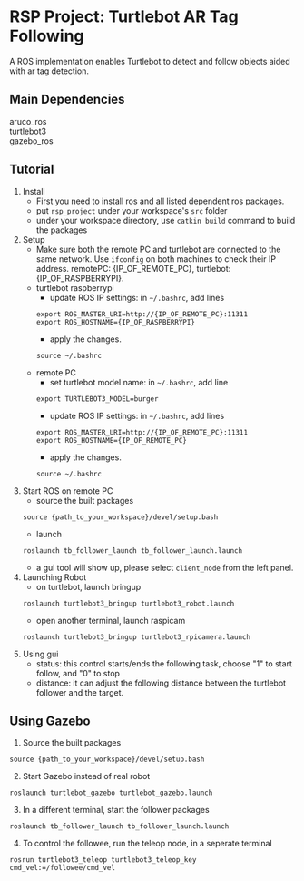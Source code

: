 # RSP Project: Turtlebot AR Tag Following
A ROS implementation enables Turtlebot to detect and follow objects aided with ar tag detection.
## Main Dependencies
aruco_ros \
turtlebot3 \
gazebo_ros
## Tutorial
1. Install
    - First you need to install ros and all listed dependent ros packages.
    - put `rsp_project` under your workspace's `src` folder
    - under your workspace directory, use `catkin build` command to build the packages
2. Setup
    - Make sure both the remote PC and turtlebot are connected to the same network. Use `ifconfig` on both machines to check their IP address. remotePC: {IP_OF_REMOTE_PC}, turtlebot: {IP_OF_RASPBERRYPI}.
    - turtlebot raspberrypi
      - update ROS IP settings: in `~/.bashrc`, add lines
      ```
      export ROS_MASTER_URI=http://{IP_OF_REMOTE_PC}:11311
      export ROS_HOSTNAME={IP_OF_RASPBERRYPI}
      ```
      - apply the changes.
      ```
      source ~/.bashrc
      ```
    - remote PC
      - set turtlebot model name: in `~/.bashrc`, add line
      ```
      export TURTLEBOT3_MODEL=burger
      ```
      - update ROS IP settings: in `~/.bashrc`, add lines
      ```
      export ROS_MASTER_URI=http://{IP_OF_REMOTE_PC}:11311
      export ROS_HOSTNAME={IP_OF_REMOTE_PC}
      ```
      - apply the changes.
      ```
      source ~/.bashrc
      ```
3. Start ROS on remote PC
    - source the built packages
    ```
    source {path_to_your_workspace}/devel/setup.bash
    ```
    - launch
    ```
    roslaunch tb_follower_launch tb_follower_launch.launch
    ```
    - a gui tool will show up, please select `client_node` from the left panel.
4. Launching Robot
    - on turtlebot, launch bringup
    ```
    roslaunch turtlebot3_bringup turtlebot3_robot.launch
    ```
    - open another terminal, launch raspicam
    ```
    roslaunch turtlebot3_bringup turtlebot3_rpicamera.launch
    ```
5. Using gui
    - status: this control starts/ends the following task, choose "1" to start follow, and "0" to stop
    - distance: it can adjust the following distance between the turtlebot follower and the target.

## Using Gazebo
1. Source the built packages
```
source {path_to_your_workspace}/devel/setup.bash
```
2. Start Gazebo instead of real robot
```
roslaunch turtlebot_gazebo turtlebot_gazebo.launch
```
3. In a different terminal, start the follower packages
```
roslaunch tb_follower_launch tb_follower_launch.launch
```
4. To control the followee, run the teleop node, in a seperate terminal
```
rosrun turtlebot3_teleop turtlebot3_teleop_key cmd_vel:=/followee/cmd_vel
```

